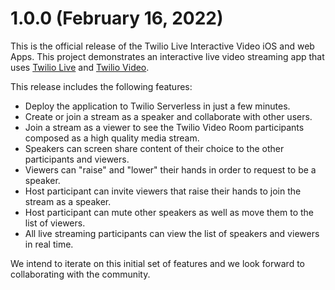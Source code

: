 # 1.0.0 (February 16, 2022)

This is the official release of the Twilio Live Interactive Video iOS and web Apps. This project demonstrates an interactive live video streaming app that uses [Twilio Live](https://www.twilio.com/docs/live) and [Twilio Video](https://www.twilio.com/docs/video).

This release includes the following features:

- Deploy the application to Twilio Serverless in just a few minutes.
- Create or join a stream as a speaker and collaborate with other users.
- Join a stream as a viewer to see the Twilio Video Room participants composed as a high quality media stream.
- Speakers can screen share content of their choice to the other participants and viewers.
- Viewers can "raise" and "lower" their hands in order to request to be a speaker.
- Host participant can invite viewers that raise their hands to join the stream as a speaker. 
- Host participant can mute other speakers as well as move them to the list of viewers.
- All live streaming participants can view the list of speakers and viewers in real time.

We intend to iterate on this initial set of features and we look forward to collaborating with the community.